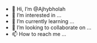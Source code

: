 - 👋 Hi, I’m @Ajhybholah
- 👀 I’m interested in ...
- 🌱 I’m currently learning ...
- 💞️ I’m looking to collaborate on ...
- 📫 How to reach me ...

<!---
Ajhybholah/Ajhybholah is a ✨ special ✨ repository because its `README.md` (this file) appears on your GitHub profile.
You can click the Preview link to take a look at your changes.
--->
